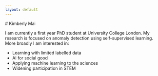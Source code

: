 ```yaml
---
layout: default
---
```


<div class="lead pretty-links">
# Kimberly Mai

I am currently a first year PhD student at University College London. My research is focused on anomaly detection using self-supervised learning. More broadly I am interested in:

* Learning with limited labelled data
* AI for social good
* Applying machine learning to the sciences
* Widening participation in STEM
</div>
